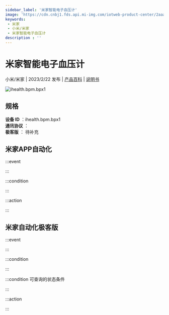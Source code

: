 ```yaml
---
sidebar_label: '米家智能电子血压计'
image: 'https://cdn.cnbj1.fds.api.mi-img.com/iotweb-product-center/2aaaafde6994ad4792de75c2b0e9a474_1663574350535.png?GalaxyAccessKeyId=AKVGLQWBOVIRQ3XLEW&Expires=9223372036854775807&Signature=35nbT++z6Osw975f6XACtsDHgM4='
keywords: 
 - 米家
 - 小米/米家
 - 米家智能电子血压计
description : ''
---
```

# 米家智能电子血压计

小米/米家 | 2023/2/22 发布 | [产品百科](https://home.mi.com/webapp/content/baike/product/index.html?model=ihealth.bpm.bpx1/) | [说明书](https://home.mi.com/views/introduction.html?model=ihealth.bpm.bpx1&region=cn)

![ihealth.bpm.bpx1](https://cdn.cnbj1.fds.api.mi-img.com/iotweb-product-center/2aaaafde6994ad4792de75c2b0e9a474_1663574350535.png?GalaxyAccessKeyId=AKVGLQWBOVIRQ3XLEW&Expires=9223372036854775807&Signature=35nbT++z6Osw975f6XACtsDHgM4=)

## 规格  
> 
**设备 ID** ：ihealth.bpm.bpx1  
**通讯协议** ：  
**极客版**  ： 待补充 


## 米家APP自动化  

:::event  

:::

:::condition  

:::

:::action   

:::

## 米家自动化极客版  

:::event  

:::

:::condition  

:::

:::condition 可查询的状态条件  

:::

:::action  

:::

        
